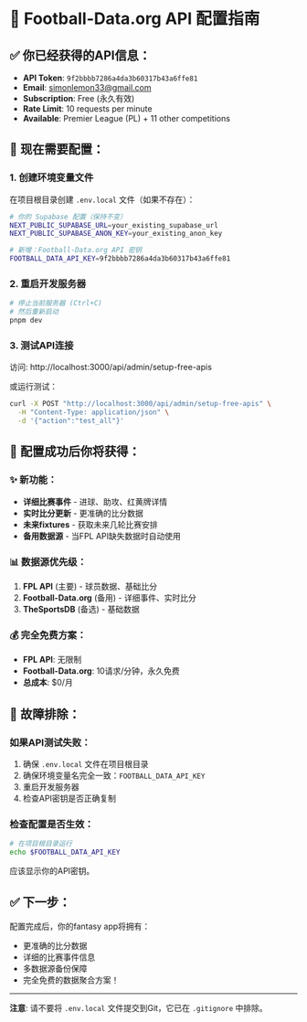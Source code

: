 # 🚀 Football-Data.org API 配置指南

## ✅ 你已经获得的API信息：
- **API Token**: `9f2bbbb7286a4da3b60317b43a6ffe81`
- **Email**: simonlemon33@gmail.com  
- **Subscription**: Free (永久有效)
- **Rate Limit**: 10 requests per minute
- **Available**: Premier League (PL) + 11 other competitions

## 📝 现在需要配置：

### 1. 创建环境变量文件
在项目根目录创建 `.env.local` 文件（如果不存在）：

```bash
# 你的 Supabase 配置（保持不变）
NEXT_PUBLIC_SUPABASE_URL=your_existing_supabase_url
NEXT_PUBLIC_SUPABASE_ANON_KEY=your_existing_anon_key

# 新增：Football-Data.org API 密钥
FOOTBALL_DATA_API_KEY=9f2bbbb7286a4da3b60317b43a6ffe81
```

### 2. 重启开发服务器
```bash
# 停止当前服务器 (Ctrl+C)
# 然后重新启动
pnpm dev
```

### 3. 测试API连接
访问: http://localhost:3000/api/admin/setup-free-apis

或运行测试：
```bash
curl -X POST "http://localhost:3000/api/admin/setup-free-apis" \
  -H "Content-Type: application/json" \
  -d '{"action":"test_all"}'
```

## 🎯 配置成功后你将获得：

### ✨ 新功能：
- **详细比赛事件** - 进球、助攻、红黄牌详情
- **实时比分更新** - 更准确的比分数据  
- **未来fixtures** - 获取未来几轮比赛安排
- **备用数据源** - 当FPL API缺失数据时自动使用

### 📊 数据源优先级：
1. **FPL API** (主要) - 球员数据、基础比分
2. **Football-Data.org** (备用) - 详细事件、实时比分  
3. **TheSportsDB** (备选) - 基础数据

### 💰 完全免费方案：
- **FPL API**: 无限制
- **Football-Data.org**: 10请求/分钟，永久免费
- **总成本**: $0/月

## 🔧 故障排除：

### 如果API测试失败：
1. 确保 `.env.local` 文件在项目根目录
2. 确保环境变量名完全一致：`FOOTBALL_DATA_API_KEY`
3. 重启开发服务器
4. 检查API密钥是否正确复制

### 检查配置是否生效：
```bash
# 在项目根目录运行
echo $FOOTBALL_DATA_API_KEY
```

应该显示你的API密钥。

## ✅ 下一步：
配置完成后，你的fantasy app将拥有：
- 更准确的比分数据
- 详细的比赛事件信息
- 多数据源备份保障
- 完全免费的数据聚合方案！

---
**注意**: 请不要将 `.env.local` 文件提交到Git，它已在 `.gitignore` 中排除。